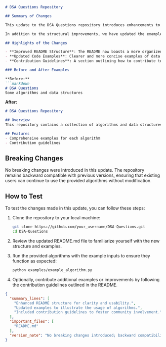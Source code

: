 ```markdown
# DSA Questions Repository

## Summary of Changes

This update to the DSA Questions repository introduces enhancements to the README file, improving clarity and usability for developers and contributors. The changes aim to provide a more comprehensive overview of the project, including better documentation of features, usage examples, and contributions guidelines. Enhanced formatting and structure have been employed to ensure that key information stands out and is easy to navigate.

In addition to the structural improvements, we have updated the examples to better illustrate how to utilize the data structures and algorithms provided in this repository. This will assist both new and experienced developers in understanding the application of various algorithms in practical scenarios. 

## Highlights of the Changes

- **Improved README Structure**: The README now boasts a more organized layout, making it easier for users to find information quickly.
- **Updated Code Examples**: Clearer and more concise examples of data structures and algorithms have been added to demonstrate their usage.
- **Contribution Guidelines**: A section outlining how to contribute to the repository has been included, encouraging community involvement.

### Before and After Examples

**Before:**
```markdown
# DSA Questions
Some algorithms and data structures
```

**After:**
```markdown
# DSA Questions Repository

## Overview
This repository contains a collection of algorithms and data structures implemented in various programming languages.

## Features
- Comprehensive examples for each algorithm
- Contribution guidelines
```

## Breaking Changes

No breaking changes were introduced in this update. The repository remains backward compatible with previous versions, ensuring that existing users can continue to use the provided algorithms without modification.

## How to Test

To test the changes made in this update, you can follow these steps:

1. Clone the repository to your local machine:
   ```bash
   git clone https://github.com/your_username/DSA-Questions.git
   cd DSA-Questions
   ```

2. Review the updated README.md file to familiarize yourself with the new structure and examples.

3. Run the provided algorithms with the example inputs to ensure they function as expected:
   ```bash
   python examples/example_algorithm.py
   ```

4. Optionally, contribute additional examples or improvements by following the contribution guidelines outlined in the README.

```json
{
  "summary_lines": [
    "Enhanced README structure for clarity and usability.",
    "Updated examples to illustrate the usage of algorithms.",
    "Included contribution guidelines to foster community involvement."
  ],
  "important_files": [
    "README.md"
  ],
  "version_note": "No breaking changes introduced; backward compatibility maintained."
}
```
```